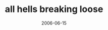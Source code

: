 ---
layout: base.njk
title : 'all hells breaking loose' 
view_title : 'all hells breaking loose' 
year : '2006' 
date : '2006-06-15' 
img_file : '/drawing/allhellsbreakingloose.png' 
html_file : 'allhellsbreakingloose' 
next_html : 'whoami.html' 
year_order : '165' 
permalink : "title/{{html_file}}.html"
---